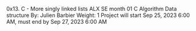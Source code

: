 0x13. C - More singly linked lists
ALX SE month 01
C
Algorithm
Data structure
 By: Julien Barbier
 Weight: 1
 Project will start Sep 25, 2023 6:00 AM, must end by Sep 27, 2023 6:00 AM